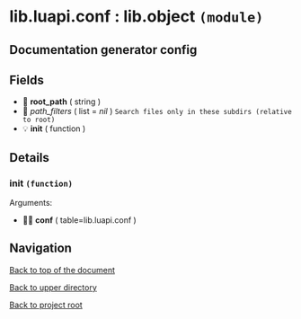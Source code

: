 # lib.luapi.conf : lib.object `(module)`

## Documentation generator config

## Fields

- 📝 **root_path** ( string )
- 📜 _path_filters_ ( list = *nil* )
	`Search files only in these subdirs (relative to root)`
- 💡 **init** ( function )

## Details

### init `(function)`

Arguments:

- 👨‍👦 **conf** ( table=lib.luapi.conf )

## Navigation

[Back to top of the document](#libluapiconf--libobject-module)

[Back to upper directory](..)

[Back to project root](/)
